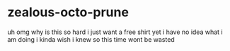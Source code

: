 # zealous-octo-prune
uh
omg why is this so hard
i just want a free shirt
yet i have no idea what i am doing
i kinda wish i knew so this time wont be wasted
